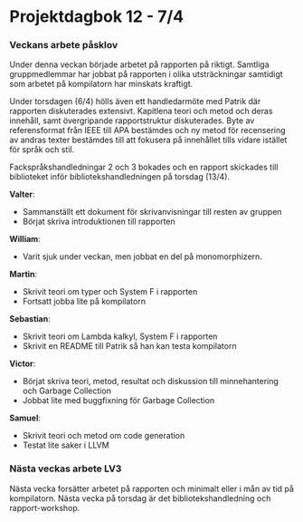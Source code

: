 # Projektdagbok 12 - 7/4

### Veckans arbete påsklov
Under denna veckan började arbetet på rapporten på riktigt.
Samtliga gruppmedlemmar har jobbat på rapporten i olika utsträckningar
samtidigt som arbetet på kompilatorn har minskats kraftigt.

Under torsdagen (6/4) hölls även ett handledarmöte med Patrik
där rapporten diskuterades extensivt. Kapitlena teori och metod
och deras innehåll, samt övergripande rapportstruktur diskuterades.
Byte av referensformat från IEEE till APA bestämdes och ny
metod för recensering av andras texter bestämdes till att fokusera
på innehållet tills vidare istället för språk och stil.

Fackspråkshandledningar 2 och 3 bokades och en rapport skickades
till biblioteket inför bibliotekshandledningen på torsdag (13/4).

**Valter**:
- Sammanställt ett dokument för skrivanvisningar till resten av gruppen
- Börjat skriva introduktionen till rapporten

**William**:
- Varit sjuk under veckan, men jobbat en del på monomorphizern.

**Martin**:
- Skrivit teori om typer och System F i rapporten
- Fortsatt jobba lite på kompilatorn

**Sebastian**:
- Skrivit teori om Lambda kalkyl, System F i rapporten
- Skrivit en README till Patrik så han kan testa kompilatorn

**Victor**:
- Börjat skriva teori, metod, resultat och diskussion till minnehantering och Garbage Collection
- Jobbat lite med buggfixning för Garbage Collection

**Samuel**:
- Skrivit teori och metod om code generation
- Testat lite saker i LLVM

### Nästa veckas arbete LV3
Nästa vecka forsätter arbetet på rapporten och minimalt eller i mån
av tid på kompilatorn. Nästa vecka på torsdag är det bibliotekshandledning
och rapport-workshop.
